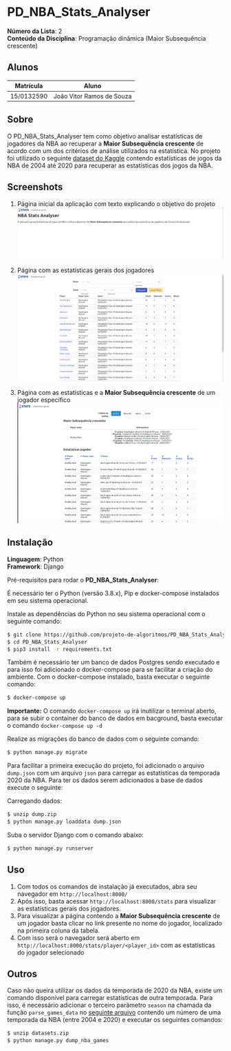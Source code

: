 # PD_NBA_Stats_Analyser

**Número da Lista**: 2<br>
**Conteúdo da Disciplina**: Programação dinâmica (Maior Subsequência crescente)<br>

## Alunos
|Matrícula   |               Aluno                  |
| ---------- | ------------------------------------ |
| 15/0132590 |      João Vitor Ramos de Souza       |

## Sobre 

O PD_NBA_Stats_Analyser tem como objetivo analisar estatísticas de jogadores da NBA ao recuperar a **Maior Subsequência crescente** de acordo com um dos critérios de análise utilizados na estatística. No projeto foi utilizado o seguinte [dataset do Kaggle](https://www.kaggle.com/nathanlauga/nba-games) contendo estatísticas de jogos da NBA de 2004 até 2020 para recuperar as estatísticas dos jogos da NBA.

## Screenshots
1. Página inicial da aplicação com texto explicando o objetivo do projeto
![home](imgs/home.png)

2. Página com as estatísticas gerais dos jogadores
![stats](imgs/stats.png)

3. Página com as estatísticas e a **Maior Subsequência crescente**  de um jogador específico
![player_stats](imgs/player_stats.png)

## Instalação 
**Linguagem**: Python<br>
**Framework**: Django<br>

Pré-requisitos para rodar o **PD_NBA_Stats_Analyser**:

É necessário ter o Python (versão 3.8.x), Pip e docker-compose instalados em seu sistema operacional.

Instale as dependências do Python no seu sistema operacional com o seguinte comando:
```sh
$ git clone https://github.com/projeto-de-algoritmos/PD_NBA_Stats_Analyser.git
$ cd PD_NBA_Stats_Analyser
$ pip3 install -r requirements.txt
```

Também é necessário ter um banco de dados Postgres sendo executado e para isso foi adicionado o docker-compose para se facilitar a criação do ambiente. Com o docker-compose instalado, basta executar o seguinte comando:

```sh
$ docker-compose up
```

**Importante:** O comando `docker-compose up` irá inutilizar o terminal aberto, para se subir o container do banco de dados em bacground, basta executar o comando `docker-compose up -d`

Realize as migrações do banco de dados com o seguinte comando:
```sh
$ python manage.py migrate
```

Para facilitar a primeira execução do projeto, foi adicionado o arquivo `dump.json` com um arquivo `json` para carregar as estatísticas da temporada 2020 da NBA. Para ter os dados serem adicionados a base de dados execute o seguinte:

Carregando dados:
```sh
$ unzip dump.zip
$ python manage.py loaddata dump.json
```


Suba o servidor Django com o comando abaixo:
```sh
$ python manage.py runserver
```

## Uso 

1. Com todos os comandos de instalação já executados, abra seu navegador em `http://localhost:8000/`
2. Após isso, basta acessar `http://localhost:8000/stats` para visualizar as estatísticas gerais dos jogadores.
3. Para visualizar a página contendo a **Maior Subsequência crescente** de um jogador basta clicar no link presente no nome do jogador, localizado na primeira coluna da tabela.
4. Com isso será o navegador será aberto em `http://localhost:8000/stats/player/<player_id>` com as estatísticas do jogador selecionado

## Outros

Caso não queira utilizar os dados da temporada de 2020 da NBA, existe um comando disponível para carregar estatísticas de outra temporada. Para isso, é necessário adicionar o terceiro parâmetro `season` na chamada da função `parse_games_data` no [seguinte arquivo](analyser/management/commands/dump_nba_games.py) contendo um número de uma temporada da NBA (entre 2004 e 2020) e executar os seguintes comandos:

```sh
$ unzip datasets.zip
$ python manage.py dump_nba_games
```

